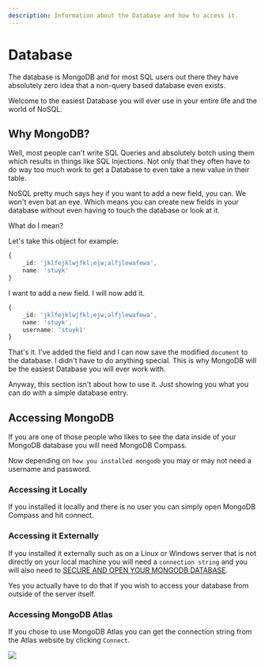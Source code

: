 ```yaml
---
description: Information about the Database and how to access it.
---
```


# Database

The database is MongoDB and for most SQL users out there they have absolutely zero idea that a non-query based database even exists.

Welcome to the easiest Database you will ever use in your entire life and the world of NoSQL.

## Why MongoDB?

Well, most people can't write SQL Queries and absolutely botch using them which results in things like SQL Injections. Not only that they often have to do way too much work to get a Database to even take a new value in their table.

NoSQL pretty much says hey if you want to add a new field, you can. We won't even bat an eye. Which means you can create new fields in your database without even having to touch the database or look at it.

What do I mean?

Let's take this object for example:

```ts
{   
    _id: 'jklfejklwjfkl;ejw;alfjlewafewa',
    name: 'stuyk'
}
```

I want to add a new field. I will now add it.

```ts
{
    _id: 'jklfejklwjfkl;ejw;alfjlewafewa',
    name: 'stuyk',
    username: 'stuyk1'
}
```

That's it. I've added the field and I can now save the modified `document` to the database. I didn't have to do anything special. This is why MongoDB will be the easiest Database you will ever work with.

Anyway, this section isn't about how to use it. Just showing you what you can do with a simple database entry.

## Accessing MongoDB

If you are one of those people who likes to see the data inside of your MongoDB database you will need MongoDB Compass.

Now depending on `how you installed mongodb` you may or may not need a username and password.

### Accessing it Locally

If you installed it locally and there is no user you can simply open MongoDB Compass and hit connect.

### Accessing it Externally

If you installed it externally such as on a Linux or Windows server that is not directly on your local machine you will need a `connection string` and you will also need to [SECURE AND OPEN YOUR MONGODB DATABASE](https://www.digitalocean.com/community/tutorials/how-to-secure-mongodb-on-ubuntu-20-04).

Yes you actually have to do that if you wish to access your database from outside of the server itself.

### Accessing MongoDB Atlas

If you chose to use MongoDB Atlas you can get the connection string from the Atlas website by clicking `Connect`.

![](https://i.imgur.com/wk8FaqA.png)